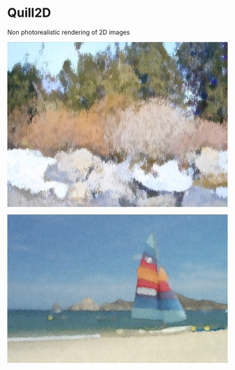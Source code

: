 # Quill2D
Non photorealistic rendering of 2D images

![](https://github.com/indigoplane/Quill2D/blob/master/Clipboard01.jpg)

![](https://github.com/indigoplane/Quill2D/blob/master/boat.jpg)
